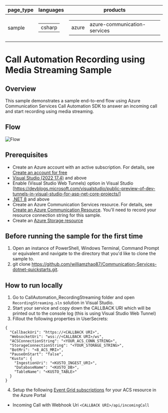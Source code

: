 ﻿|page_type|languages|products
|---|---|---|
|sample|<table><tr><td>csharp</tr></td></table>|<table><tr><td>azure</td><td>azure-communication-services</td></tr></table>|

# Call Automation Recording using Media Streaming Sample

## Overview
This sample demonstrates a sample end-to-end flow using Azure Communication Services Call Automation SDK 
to answer an incoming call and start recording using media streaming.

## Flow
![Flow](./images/unmixed_demo.png)

## Prerequisites
- Create an Azure account with an active subscription. For details, see [Create an account for free](https://azure.microsoft.com/free/)
- [Visual Studio (2022 17.4)](https://visualstudio.microsoft.com/vs/) and above
- Enable (Visual Studio Web Tunnels) option in Visual Studio [https://devblogs.microsoft.com/visualstudio/public-preview-of-dev-tunnels-in-visual-studio-for-asp-net-core-projects/]
- [.NET 8](https://dotnet.microsoft.com/en-us/download/dotnet/8.0) and above
- Create an Azure Communication Services resource. For details, see [Create an Azure Communication Resource](https://docs.microsoft.com/azure/communication-services/quickstarts/create-communication-resource). You'll need to record your resource connection string for this sample.
- Create an [Azure Storage resource](https://azure.microsoft.com/en-us/products/cognitive-services/)

## Before running the sample for the first time
1. Open an instance of PowerShell, Windows Terminal, Command Prompt or equivalent and navigate to the directory that you'd like to clone the sample to.
2. git clone https://github.com/williamzhao87/Communication-Services-dotnet-quickstarts.git.

## How to run locally
1. Go to CallAutomation_RecordingStreaming folder and open `RecordingStreaming.sln` solution in Visual Studio.
2. Start your service and copy down the CALLBACK URI which will be printed out to the console log (this is using Visual Studio Web Tunnel)
3. Fillout the following properties in UserSecrets:
```
{
  "CallbackUri": "https://<CALLBACK URI>",
  "WebsocketUri": "wss://<CALLBACK URI>/ws",
  "ACSConnectionString": "<YOUR_ACS_CONN_STRING>",
  "StorageConnectionString": "<YOUR_STORAGE_STRING>",
  "BotMri": "<8_ACS_MRI>",
  "PauseOnStart": "false",
  "Kusto": {
    "IngestionUri": "<KUSTO_INGEST_URI>",
    "DatabaseName": "<KUSTO_DB>",
    "TableName": "<KUSTO_TABLE>"
  }
}
```
4. Setup the following [Event Grid subscriptions](https://learn.microsoft.com/en-us/azure/event-grid/event-schema-communication-services) for your ACS resource in the Azure Portal
  - Incoming Call with Webhook Uri `<CALLBACK URI>/api/incomingCall`